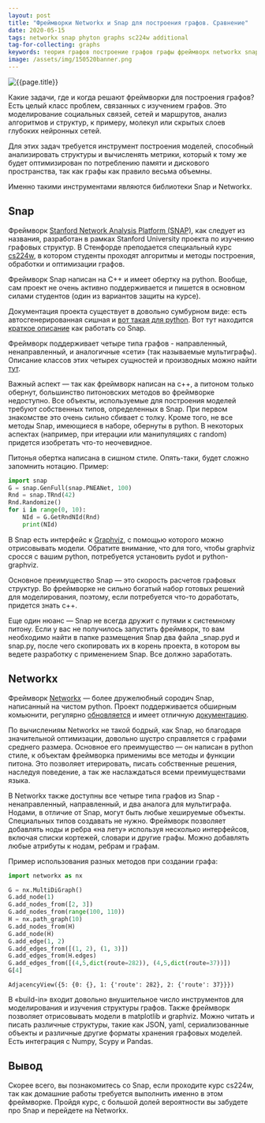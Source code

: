 ```yaml
---
layout: post
title: "Фреймворки Networkx и Snap для построения графов. Сравнение"
date: 2020-05-15
tags: networkx snap phyton graphs sc224w additional
tag-for-collecting: graphs
keywords: теория графов построение графов графы фреймворк networkx snap sc224w
image: /assets/img/150520banner.png
---
```


![{{page.title}}](../../..{{page.image}})

Какие задачи, где и когда решают фреймворки для построения графов? Есть целый класс проблем, связанных с изучением графов. Это моделирование социальных связей, сетей и маршрутов, анализ алгоритмов и структур, к примеру, молекул или скрытых слоев глубоких нейронных сетей.

Для этих задач требуется инструмент построения моделей, способный анализировать структуры и вычисленять метрики, который к тому же будет оптимизирован по потреблению памяти и дискового пространства, так как графы как правило весьма объемны.

Именно такими инструментами являются библиотеки Snap и Networkx.

## Snap

Фреймворк [Stanford Network Analysis Platform (SNAP)](http://snap.stanford.edu/), как следует из названия, разработан в рамках Stanford University проекта по изучению графовых структур. В Стенфорде преподается специальный курс [cs224w](http://web.stanford.edu/class/cs224w/), в котором студенты проходят алгоритмы и методы построения, обработки и оптимизации графов.

Фреймворк Snap написан на C++ и имеет обертку на python. Вообще, сам проект не очень активно поддерживается и пишется в основном силами студентов (один из вариантов защиты на курсе).

Документация проекта существует в довольно сумбурном виде: есть автосгенерированная сишная и [вот такая для python](http://snap.stanford.edu/snappy/doc/index.html). Вот тут находится [краткое описание](http://snap.stanford.edu/snappy/doc/tutorial/tutorial.html#computing-structural-properties) как работать со Snap.

Фреймворк поддерживает четыре типа графов - направленный, ненаправленный, и аналогичные «сети» (так называемые мультиграфы). Описание классов этих четырех сущностей и производных можно найти [тут](http://snap.stanford.edu/snappy/doc/reference/graphs.html).

Важный аспект — так как фреймворк написан на c++, а питоном только обернут, большинство питоновских методов во фреймворке недоступно. Все объекты, используемые для построения моделей требуют собственных типов, определенных в Snap. При первом знакомстве это очень сильно сбивает с толку. Кроме того, не все методы Snap, имеющиеся в наборе, обернуты в python. В некоторых аспектах (например, при итерации или манипуляциях с random) придется изобретать что-то неочевидное.

Питонья обертка написана в сишном стиле. Опять-таки, будет сложно запомнить нотацию. Пример:

```python
import snap
G = snap.GenFull(snap.PNEANet, 100)
Rnd = snap.TRnd(42)
Rnd.Randomize()
for i in range(0, 10):
    NId = G.GetRndNId(Rnd)
    print(NId)
```

В Snap есть интерфейс к [Graphviz](https://graphviz.gitlab.io/), с помощью которого можно отрисовывать модели. Обратите внимание, что для того, чтобы graphviz сросся с вашим python, потребуется установить pydot и python-graphviz.

Основное преимущество Snap — это скорость расчетов графовых структур. Во фреймворке не сильно богатый набор готовых решений для моделирования, поэтому, если потребуется что-то доработать, придется знать c++.

Еще один нюанс — Snap не всегда дружит с путями к системному питону. Если у вас не получилось запустить фреймворк, то вам необходимо найти в папке размещения Snap два файла _snap.pyd и snap.py, после чего скопировать их в корень проекта, в котором вы ведете разработку с применением Snap. Все должно заработать.

## Networkx

Фреймворк [Networkx](https://networkx.github.io/) — более дружелюбный сородич Snap, написанный на чистом python. Проект поддерживается обширным комьюнити, регулярно [обновляется](https://github.com/networkx/networkx) и имеет отличную [документацию](https://networkx.github.io/documentation/stable/tutorial.html).

По вычислениям Networkx не такой бодрый, как Snap, но благодаря значительной оптимизации, довольно шустро справляется с графами среднего размера. Основное его преимущество — он написан в python стиле, к объектам фреймворка применимы все методы и функции питона. Это позволяет итерировать, писать собственные решения, наследуя поведение, а так же наслаждаться всеми преимуществами языка.

В Networkx также доступны все четыре типа графов из Snap - ненаправленный, направленный, и два аналога для мультиграфа. Нодами, в отличие от Snap, могут быть любые хешируемые объекты. Специальных типов создавать не нужно. Фреймворк позволяет добавлять ноды и ребра «на лету» используя несколько интерфейсов, включая списки кортежей, словари и другие графы. Можно добавлять любые атрибуты к нодам, ребрам и графам.

Пример использования разных методов при создании графа:

```python
import networkx as nx

G = nx.MultiDiGraph()
G.add_node(1)
G.add_nodes_from([2, 3])
G.add_nodes_from(range(100, 110))
H = nx.path_graph(10)
G.add_nodes_from(H)
G.add_node(H)
G.add_edge(1, 2)
G.add_edges_from([(1, 2), (1, 3)])
G.add_edges_from(H.edges)
G.add_edges_from([(4,5,dict(route=282)), (4,5,dict(route=37))])
G[4]
```

```
AdjacencyView({5: {0: {}, 1: {'route': 282}, 2: {'route': 37}}})
```

В «build-in» входит довольно внушительное число инструментов для моделирования и изучения структуры графов. Также фреймворк позволяет отрисовывать модели в matplotlib и graphviz. Можно читать и писать различные структуры, такие как JSON, yaml, сериализованные объекты и различные другие форматы хранения графовых моделей. Есть интеграция с Numpy, Scypy и Pandas.

## Вывод

Скорее всего, вы познакомитесь со Snap, если проходите курс cs224w, так как домашние работы требуется выполнить именно в этом фреймворке. Пройдя курс, с большой долей вероятности вы забудете про Snap и перейдете на Networkx.
